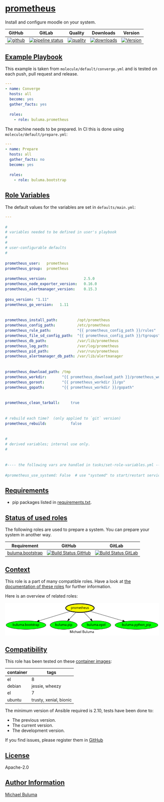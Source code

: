 # [prometheus](#prometheus)

Install and configure moodle on your system.

|GitHub|GitLab|Quality|Downloads|Version|
|------|------|-------|---------|-------|
|[![github](https://github.com/buluma/ansible-role-prometheus/workflows/Ansible%20Molecule/badge.svg)](https://github.com/buluma/ansible-role-prometheus/actions)|[![pipeline status](https://gitlab.com/buluma/ansible-role-prometheus/badges/main/pipeline.svg)](https://gitlab.com/buluma/ansible-role-prometheus/-/commits/main)|[![quality](https://img.shields.io/ansible/quality/57842)](https://galaxy.ansible.com/buluma/prometheus)|[![downloads](https://img.shields.io/ansible/role/d/57842)](https://galaxy.ansible.com/buluma/prometheus)|[![Version](https://img.shields.io/github/release/buluma/ansible-role-prometheus.svg)](https://github.com/buluma/ansible-role-prometheus/releases/)|

## [Example Playbook](#example-playbook)

This example is taken from `molecule/default/converge.yml` and is tested on each push, pull request and release.
```yaml
---
- name: Converge
  hosts: all
  become: yes
  gather_facts: yes

  roles:
    - role: buluma.prometheus
```

The machine needs to be prepared. In CI this is done using `molecule/default/prepare.yml`:
```yaml
---
- name: Prepare
  hosts: all
  gather_facts: no
  become: yes

  roles:
    - role: buluma.bootstrap
```


## [Role Variables](#role-variables)

The default values for the variables are set in `defaults/main.yml`:
```yaml
---

#
# variables needed to be defined in user's playbook
#
#
# user-configurable defaults
#

prometheus_user:   prometheus
prometheus_group:  prometheus

prometheus_version:                 2.5.0
prometheus_node_exporter_version:   0.16.0
prometheus_alertmanager_version:    0.15.3

gosu_version: "1.11"
prometheus_go_version:   1.11


prometheus_install_path:         /opt/prometheus
prometheus_config_path:          /etc/prometheus
prometheus_rule_path:            "{{ prometheus_config_path }}/rules"
prometheus_file_sd_config_path:  "{{ prometheus_config_path }}/tgroups"
prometheus_db_path:              /var/lib/prometheus
prometheus_log_path:             /var/log/prometheus
prometheus_pid_path:             /var/run/prometheus
prometheus_alertmanager_db_path: /var/lib/alertmanager


prometheus_download_path: /tmp
prometheus_workdir:       "{{ prometheus_download_path }}/prometheus_workdir"
prometheus_goroot:        "{{ prometheus_workdir }}/go"
prometheus_gopath:        "{{ prometheus_workdir }}/gopath"


prometheus_clean_tarball:     true


# rebuild each time?  (only applied to `git` version)
prometheus_rebuild:           false


#
# derived variables; internal use only.
#


#---- the following vars are handled in tasks/set-role-variables.yml ------

#prometheus_use_systemd: False  # use "systemd" to start/restart service?
```

## [Requirements](#requirements)

- pip packages listed in [requirements.txt](https://github.com/buluma/ansible-role-prometheus/blob/master/requirements.txt).

## [Status of used roles](#status-of-requirements)

The following roles are used to prepare a system. You can prepare your system in another way.

| Requirement | GitHub | GitLab |
|-------------|--------|--------|
|[buluma.bootstrap](https://galaxy.ansible.com/buluma/bootstrap)|[![Build Status GitHub](https://github.com/buluma/ansible-role-bootstrap/workflows/Ansible%20Molecule/badge.svg)](https://github.com/buluma/ansible-role-bootstrap/actions)|[![Build Status GitLab ](https://gitlab.com/buluma/ansible-role-bootstrap/badges/main/pipeline.svg)](https://gitlab.com/buluma/ansible-role-bootstrap)|

## [Context](#context)

This role is a part of many compatible roles. Have a look at [the documentation of these roles](https://buluma.nl/) for further information.

Here is an overview of related roles:

![dependencies](https://raw.githubusercontent.com/buluma/ansible-role-prometheus/png/requirements.png "Dependencies")

## [Compatibility](#compatibility)

This role has been tested on these [container images](https://hub.docker.com/u/buluma):

|container|tags|
|---------|----|
|el|8|
|debian|jessie, wheezy|
|el|7|
|ubuntu|trusty, xenial, bionic|

The minimum version of Ansible required is 2.10, tests have been done to:

- The previous version.
- The current version.
- The development version.



If you find issues, please register them in [GitHub](https://github.com/buluma/ansible-role-prometheus/issues)

## [License](#license)

Apache-2.0

## [Author Information](#author-information)

[Michael Buluma](https://buluma.co.ke/)

